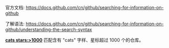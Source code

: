 官方文档: https://docs.github.com/cn/github/searching-for-information-on-github

了解语法: https://docs.github.com/cn/github/searching-for-information-on-github/understanding-the-search-syntax

**[ cats stars:>1000](https://github.com/search?utf8=✓&q=cats+stars%3A>1000&type=Repositories)** 匹配含有 "cats" 字样、星标超过 1000 个的仓库。